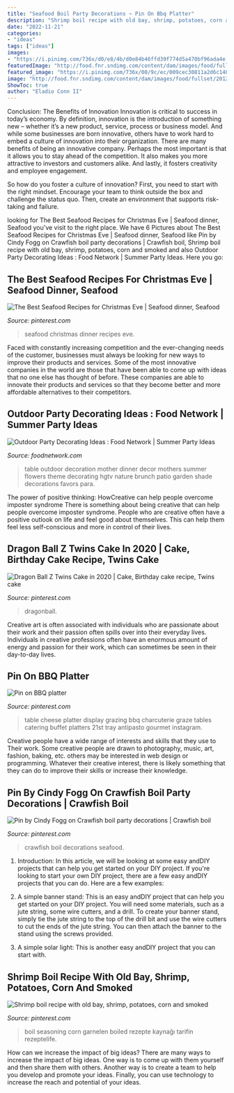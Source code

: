 ```yaml
---
title: "Seafood Boil Party Decorations ~ Pin On Bbq Platter"
description: "Shrimp boil recipe with old bay, shrimp, potatoes, corn and smoked"
date: "2022-11-21"
categories:
- "ideas"
tags: ["ideas"]
images:
- "https://i.pinimg.com/736x/d0/e8/4b/d0e84b46ffd39f774d5a470bf96ada4e.jpg"
featuredImage: "http://food.fnr.sndimg.com/content/dam/images/food/fullset/2012/4/10/0/summerparties_party-ready-spaces2_s3x4.jpg.rend.hgtvcom.966.1288.suffix/1371606335373.jpeg"
featured_image: "https://i.pinimg.com/736x/00/9c/ec/009cec30811a2d6c140cb82e3ed1e640.jpg"
image: "http://food.fnr.sndimg.com/content/dam/images/food/fullset/2012/4/10/0/summerparties_party-ready-spaces2_s3x4.jpg.rend.hgtvcom.966.1288.suffix/1371606335373.jpeg"
ShowToc: true
author: "Eladio Conn II"
---
```



Conclusion: The Benefits of Innovation
Innovation is critical to success in today’s economy. By definition, innovation is the introduction of something new – whether it’s a new product, service, process or business model. And while some businesses are born innovative, others have to work hard to embed a culture of innovation into their organization.
There are many benefits of being an innovative company. Perhaps the most important is that it allows you to stay ahead of the competition. It also makes you more attractive to investors and customers alike. And lastly, it fosters creativity and employee engagement.

So how do you foster a culture of innovation? First, you need to start with the right mindset. Encourage your team to think outside the box and challenge the status quo. Then, create an environment that supports risk-taking and failure.

	

		
looking for The Best Seafood Recipes for Christmas Eve | Seafood dinner, Seafood you've visit to the right place. We have 6 Pictures about The Best Seafood Recipes for Christmas Eve | Seafood dinner, Seafood like Pin by Cindy Fogg on Crawfish boil party decorations | Crawfish boil, Shrimp boil recipe with old bay, shrimp, potatoes, corn and smoked and also Outdoor Party Decorating Ideas : Food Network | Summer Party Ideas. Here you go:
		
    
## The Best Seafood Recipes For Christmas Eve | Seafood Dinner, Seafood

<img loading=lazy src="https://i.pinimg.com/736x/2e/8c/46/2e8c46ab19519814bbf3369cbb12aef1.jpg" onerror="this.onerror=null;this.src='https://tse4.mm.bing.net/th?id=OIP.slJt4WF3wXCbBG4adBk1JwHaLH&amp;pid=15.1';" alt="The Best Seafood Recipes for Christmas Eve | Seafood dinner, Seafood">

_Source: pinterest.com_

>seafood christmas dinner recipes eve. 

	

Faced with constantly increasing competition and the ever-changing needs of the customer, businesses must always be looking for new ways to improve their products and services. Some of the most innovative companies in the world are those that have been able to come up with ideas that no one else has thought of before. These companies are able to innovate their products and services so that they become better and more affordable alternatives to their competitors.

    
## Outdoor Party Decorating Ideas : Food Network | Summer Party Ideas

<img loading=lazy src="http://food.fnr.sndimg.com/content/dam/images/food/fullset/2012/4/10/0/summerparties_party-ready-spaces2_s3x4.jpg.rend.hgtvcom.966.1288.suffix/1371606335373.jpeg" onerror="this.onerror=null;this.src='https://tse4.mm.bing.net/th?id=OIP.I0lodmXBbS8rC0iKudH0JgHaJ4&amp;pid=15.1';" alt="Outdoor Party Decorating Ideas : Food Network | Summer Party Ideas">

_Source: foodnetwork.com_

>table outdoor decoration mother dinner decor mothers summer flowers theme decorating hgtv nature brunch patio garden shade decorations favors para. 

	

The power of positive thinking: HowCreative can help people overcome imposter syndrome
There is something about being creative that can help people overcome imposter syndrome. People who are creative often have a positive outlook on life and feel good about themselves. This can help them feel less self-conscious and more in control of their lives.

    
## Dragon Ball Z Twins Cake In 2020 | Cake, Birthday Cake Recipe, Twins Cake

<img loading=lazy src="https://i.pinimg.com/736x/6f/95/34/6f9534efdc9d8119e62aa9698659b487.jpg" onerror="this.onerror=null;this.src='https://tse1.mm.bing.net/th?id=OIP.SSHdYjnHfKrzwftmn4pbLQHaG7&amp;pid=15.1';" alt="Dragon Ball Z Twins Cake in 2020 | Cake, Birthday cake recipe, Twins cake">

_Source: pinterest.com_

>dragonball. 

	

Creative art is often associated with individuals who are passionate about their work and their passion often spills over into their everyday lives. Individuals in creative professions often have an enormous amount of energy and passion for their work, which can sometimes be seen in their day-to-day lives.

    
## Pin On BBQ Platter

<img loading=lazy src="https://i.pinimg.com/736x/00/9c/ec/009cec30811a2d6c140cb82e3ed1e640.jpg" onerror="this.onerror=null;this.src='https://tse1.mm.bing.net/th?id=OIP.oowwQMYCqjXXq52jA9902QHaI1&amp;pid=15.1';" alt="Pin on BBQ platter">

_Source: pinterest.com_

>table cheese platter display grazing bbq charcuterie graze tables catering buffet platters 21st tray antipasto gourmet instagram. 

	

Creative people have a wide range of interests and skills that they use to Their work. Some creative people are drawn to photography, music, art, fashion, baking, etc. others may be interested in web design or programming. Whatever their creative interest, there is likely something that they can do to improve their skills or increase their knowledge.

    
## Pin By Cindy Fogg On Crawfish Boil Party Decorations | Crawfish Boil

<img loading=lazy src="https://i.pinimg.com/736x/d0/e8/4b/d0e84b46ffd39f774d5a470bf96ada4e.jpg" onerror="this.onerror=null;this.src='https://tse4.mm.bing.net/th?id=OIP.MGMZMNPz1LLuAP70YbdSfAHaNK&amp;pid=15.1';" alt="Pin by Cindy Fogg on Crawfish boil party decorations | Crawfish boil">

_Source: pinterest.com_

>crawfish boil decorations seafood. 

	

1) Introduction: In this article, we will be looking at some easy andDIY projects that can help you get started on your DIY project.
If you're looking to start your own DIY project, there are a few easy andDIY projects that you can do. Here are a few examples:
1) A simple banner stand: This is an easy andDIY project that can help you get started on your DIY project. You will need some materials, such as a jute string, some wire cutters, and a drill. To create your banner stand, simply tie the jute string to the top of the drill bit and use the wire cutters to cut the ends of the jute string. You can then attach the banner to the stand using the screws provided.

2) A simple solar light: This is another easy andDIY project that you can start with.

    
## Shrimp Boil Recipe With Old Bay, Shrimp, Potatoes, Corn And Smoked

<img loading=lazy src="https://i.pinimg.com/736x/5e/bc/96/5ebc960610a9fcdc15bcbb3cbce9073c.jpg" onerror="this.onerror=null;this.src='https://tse1.mm.bing.net/th?id=OIP.cv6HRc87ca5ePGM9BMvnagHaLH&amp;pid=15.1';" alt="Shrimp boil recipe with old bay, shrimp, potatoes, corn and smoked">

_Source: pinterest.com_

>boil seasoning corn garnelen boiled rezepte kaynağı tarifin rezeptelife. 

	

How can we increase the impact of big ideas?
There are many ways to increase the impact of big ideas. One way is to come up with them yourself and then share them with others. Another way is to create a team to help you develop and promote your ideas. Finally, you can use technology to increase the reach and potential of your ideas.


